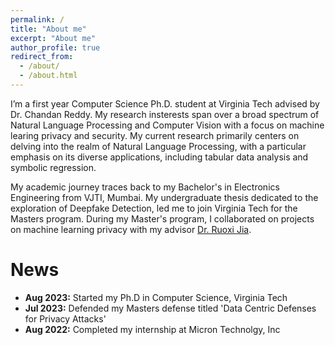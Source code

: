 ```yaml
---
permalink: /
title: "About me"
excerpt: "About me"
author_profile: true
redirect_from: 
  - /about/
  - /about.html
---
```


I’m a first year Computer Science Ph.D. student at Virginia Tech advised by Dr. Chandan Reddy. My research insterests span over a broad spectrum of Natural Language Processing and Computer Vision with a focus on machine learing privacy and security. My current research primarily centers on delving into the realm of Natural Language Processing, with a particular emphasis on its diverse applications, including tabular data analysis and symbolic regression.

My academic journey traces back to my Bachelor's in Electronics Engineering from VJTI, Mumbai. My undergraduate thesis dedicated to the exploration of Deepfake Detection, led me to join Virginia Tech for the Masters program. During my Master's program, I collaborated on projects on machine learning privacy with my advisor [Dr. Ruoxi Jia](https://ruoxijia.info/). 

News
=====
* **Aug 2023:** Started my Ph.D in Computer Science, Virginia Tech
* **Jul 2023:** Defended my Masters defense titled 'Data Centric Defenses for Privacy Attacks'
* **Aug 2022:** Completed my internship at Micron Technolgy, Inc